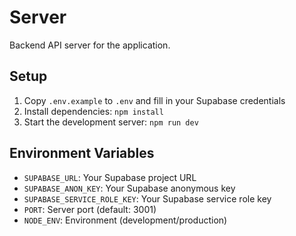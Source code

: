 # Server

Backend API server for the application.

## Setup

1. Copy `.env.example` to `.env` and fill in your Supabase credentials
2. Install dependencies: `npm install`
3. Start the development server: `npm run dev`

## Environment Variables

- `SUPABASE_URL`: Your Supabase project URL
- `SUPABASE_ANON_KEY`: Your Supabase anonymous key
- `SUPABASE_SERVICE_ROLE_KEY`: Your Supabase service role key
- `PORT`: Server port (default: 3001)
- `NODE_ENV`: Environment (development/production)